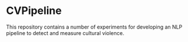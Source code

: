 # CVPipeline
This repository contains a number of experiments for developing an NLP pipeline to detect and measure cultural violence.
